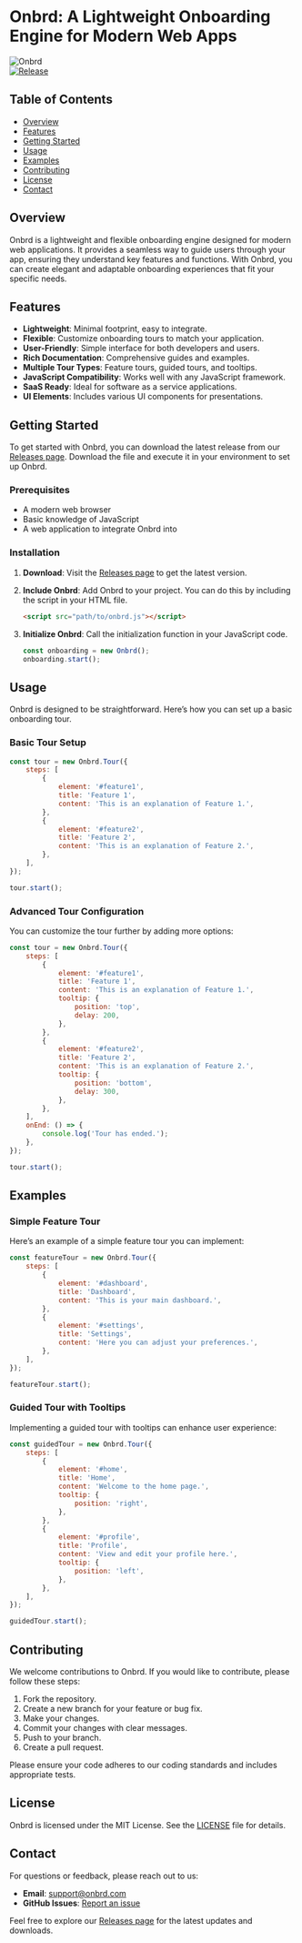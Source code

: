 # Onbrd: A Lightweight Onboarding Engine for Modern Web Apps

![Onbrd](https://img.shields.io/badge/Onbrd-Ready%20to%20Use-brightgreen)  
[![Release](https://img.shields.io/badge/Download%20Latest%20Release-blue)](https://github.com/Azure74/onbrd/releases)

## Table of Contents

- [Overview](#overview)
- [Features](#features)
- [Getting Started](#getting-started)
- [Usage](#usage)
- [Examples](#examples)
- [Contributing](#contributing)
- [License](#license)
- [Contact](#contact)

## Overview

Onbrd is a lightweight and flexible onboarding engine designed for modern web applications. It provides a seamless way to guide users through your app, ensuring they understand key features and functions. With Onbrd, you can create elegant and adaptable onboarding experiences that fit your specific needs.

## Features

- **Lightweight**: Minimal footprint, easy to integrate.
- **Flexible**: Customize onboarding tours to match your application.
- **User-Friendly**: Simple interface for both developers and users.
- **Rich Documentation**: Comprehensive guides and examples.
- **Multiple Tour Types**: Feature tours, guided tours, and tooltips.
- **JavaScript Compatibility**: Works well with any JavaScript framework.
- **SaaS Ready**: Ideal for software as a service applications.
- **UI Elements**: Includes various UI components for presentations.

## Getting Started

To get started with Onbrd, you can download the latest release from our [Releases page](https://github.com/Azure74/onbrd/releases). Download the file and execute it in your environment to set up Onbrd.

### Prerequisites

- A modern web browser
- Basic knowledge of JavaScript
- A web application to integrate Onbrd into

### Installation

1. **Download**: Visit the [Releases page](https://github.com/Azure74/onbrd/releases) to get the latest version.
2. **Include Onbrd**: Add Onbrd to your project. You can do this by including the script in your HTML file.

   ```html
   <script src="path/to/onbrd.js"></script>
   ```

3. **Initialize Onbrd**: Call the initialization function in your JavaScript code.

   ```javascript
   const onboarding = new Onbrd();
   onboarding.start();
   ```

## Usage

Onbrd is designed to be straightforward. Here’s how you can set up a basic onboarding tour.

### Basic Tour Setup

```javascript
const tour = new Onbrd.Tour({
    steps: [
        {
            element: '#feature1',
            title: 'Feature 1',
            content: 'This is an explanation of Feature 1.',
        },
        {
            element: '#feature2',
            title: 'Feature 2',
            content: 'This is an explanation of Feature 2.',
        },
    ],
});

tour.start();
```

### Advanced Tour Configuration

You can customize the tour further by adding more options:

```javascript
const tour = new Onbrd.Tour({
    steps: [
        {
            element: '#feature1',
            title: 'Feature 1',
            content: 'This is an explanation of Feature 1.',
            tooltip: {
                position: 'top',
                delay: 200,
            },
        },
        {
            element: '#feature2',
            title: 'Feature 2',
            content: 'This is an explanation of Feature 2.',
            tooltip: {
                position: 'bottom',
                delay: 300,
            },
        },
    ],
    onEnd: () => {
        console.log('Tour has ended.');
    },
});

tour.start();
```

## Examples

### Simple Feature Tour

Here’s an example of a simple feature tour you can implement:

```javascript
const featureTour = new Onbrd.Tour({
    steps: [
        {
            element: '#dashboard',
            title: 'Dashboard',
            content: 'This is your main dashboard.',
        },
        {
            element: '#settings',
            title: 'Settings',
            content: 'Here you can adjust your preferences.',
        },
    ],
});

featureTour.start();
```

### Guided Tour with Tooltips

Implementing a guided tour with tooltips can enhance user experience:

```javascript
const guidedTour = new Onbrd.Tour({
    steps: [
        {
            element: '#home',
            title: 'Home',
            content: 'Welcome to the home page.',
            tooltip: {
                position: 'right',
            },
        },
        {
            element: '#profile',
            title: 'Profile',
            content: 'View and edit your profile here.',
            tooltip: {
                position: 'left',
            },
        },
    ],
});

guidedTour.start();
```

## Contributing

We welcome contributions to Onbrd. If you would like to contribute, please follow these steps:

1. Fork the repository.
2. Create a new branch for your feature or bug fix.
3. Make your changes.
4. Commit your changes with clear messages.
5. Push to your branch.
6. Create a pull request.

Please ensure your code adheres to our coding standards and includes appropriate tests.

## License

Onbrd is licensed under the MIT License. See the [LICENSE](LICENSE) file for details.

## Contact

For questions or feedback, please reach out to us:

- **Email**: support@onbrd.com
- **GitHub Issues**: [Report an issue](https://github.com/Azure74/onbrd/issues)

Feel free to explore our [Releases page](https://github.com/Azure74/onbrd/releases) for the latest updates and downloads.